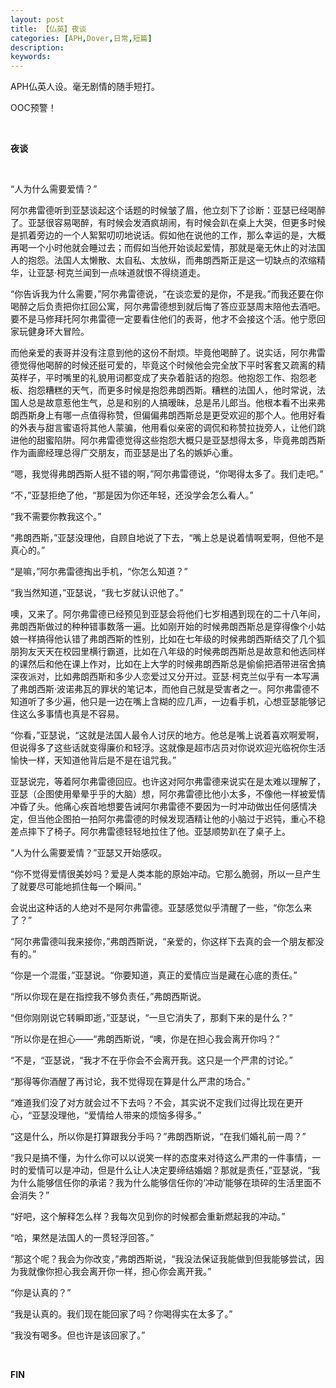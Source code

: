```yaml
---
layout: post
title: 【仏英】夜谈
categories: [APH,Dover,日常,短篇]
description:
keywords:
---
```


APH仏英人设。毫无剧情的随手短打。

OOC预警！


<br/>

**夜谈**

<br/>

“人为什么需要爱情？”

阿尔弗雷德听到亚瑟谈起这个话题的时候皱了眉，他立刻下了诊断：亚瑟已经喝醉了。亚瑟很容易喝醉，有时候会发酒疯胡闹，有时候会趴在桌上大哭，但更多时候是抓着旁边的一个人絮絮叨叨地说话。假如他在说他的工作，那么幸运的是，大概再喝一个小时他就会睡过去；而假如当他开始谈起爱情，那就是毫无休止的对法国人的抱怨。法国人太懒散、太自私、太放纵，而弗朗西斯正是这一切缺点的浓缩精华，让亚瑟·柯克兰闻到一点味道就恨不得绕道走。

“你告诉我为什么需要，”阿尔弗雷德说，“在谈恋爱的是你，不是我。”而我还要在你喝醉之后负责把你扛回公寓，阿尔弗雷德想到就后悔了答应亚瑟周末陪他去酒吧。要不是马修拜托阿尔弗雷德一定要看住他们的表哥，他才不会接这个活。他宁愿回家玩健身环大冒险。

而他亲爱的表哥并没有注意到他的这份不耐烦。毕竟他喝醉了。说实话，阿尔弗雷德觉得他喝醉的时候还挺可爱的，毕竟这个时候他会完全放下平时客套又疏离的精英样子，平时嘴里的礼貌用词都变成了夹杂着脏话的抱怨。他抱怨工作、抱怨老板、抱怨糟糕的天气，而更多时候是抱怨弗朗西斯。糟糕的法国人，他时常说，法国人总是故意惹他生气，总是和别的人搞暧昧，总是吊儿郎当。他根本看不出来弗朗西斯身上有哪一点值得称赞，但偏偏弗朗西斯总是更受欢迎的那个人。他用好看的外表与甜言蜜语将其他人蒙骗，他用看似亲密的调侃和称赞拉拢旁人，让他们跳进他的甜蜜陷阱。阿尔弗雷德觉得这些抱怨大概只是亚瑟想得太多，毕竟弗朗西斯作为画廊经理总得广交朋友，而亚瑟是出了名的嫉妒心重。

“嗯，我觉得弗朗西斯人挺不错的啊，”阿尔弗雷德说，“你喝得太多了。我们走吧。”

“不，”亚瑟拒绝了他，“那是因为你还年轻，还没学会怎么看人。”

“我不需要你教我这个。”

“弗朗西斯，”亚瑟没理他，自顾自地说了下去，“嘴上总是说着情啊爱啊，但他不是真心的。”

“是嘛，”阿尔弗雷德掏出手机，“你怎么知道？”

“我当然知道，”亚瑟说，“我七岁就认识他了。”

噢，又来了。阿尔弗雷德已经预见到亚瑟会将他们七岁相遇到现在的二十八年间，弗朗西斯做过的种种错事数落一遍。比如刚开始的时候弗朗西斯总是穿得像个小姑娘一样搞得他认错了弗朗西斯的性别，比如在七年级的时候弗朗西斯结交了几个狐朋狗友天天在校园里横行霸道，比如在八年级的时候弗朗西斯总是故意和他选同样的课然后和他在课上作对，比如在上大学的时候弗朗西斯总是偷偷把酒带进宿舍搞深夜派对，比如弗朗西斯和多少人恋爱过又分开过。亚瑟·柯克兰似乎有一本写满了弗朗西斯·波诺弗瓦的罪状的笔记本，而他自己就是受害者之一。阿尔弗雷德不知道听了多少遍，他只是一边在嘴上含糊的应几声，一边看手机，心想亚瑟能够记住这么多事情也真是不容易。

“你看，”亚瑟说，“这就是法国人最令人讨厌的地方。他总是嘴上说着喜欢啊爱啊，但说得多了这些话就变得廉价和轻浮。这就像是超市店员对你说欢迎光临祝你生活愉快一样，天知道他背后是不是在诅咒我。”

亚瑟说完，等着阿尔弗雷德回应。也许这对阿尔弗雷德来说实在是太难以理解了，亚瑟（企图使用晕晕乎乎的大脑）想，阿尔弗雷德比他小太多，不像他一样被爱情冲昏了头。他痛心疾首地想要告诫阿尔弗雷德不要因为一时冲动做出任何感情决定，但当他企图拍一拍阿尔弗雷德的时候发现酒精让他的小脑过于迟钝，重心不稳差点摔下了椅子。阿尔弗雷德轻轻地拉住了他。亚瑟顺势趴在了桌子上。

“人为什么需要爱情？”亚瑟又开始感叹。

“你不觉得爱情很美妙吗？爱是人类本能的原始冲动。它那么脆弱，所以一旦产生了就要尽可能地抓住每一个瞬间。”

会说出这种话的人绝对不是阿尔弗雷德。亚瑟感觉似乎清醒了一些，“你怎么来了？”

“阿尔弗雷德叫我来接你，”弗朗西斯说，“亲爱的，你这样下去真的会一个朋友都没有的。”

“你是一个混蛋，”亚瑟说。“你要知道，真正的爱情应当是藏在心底的责任。”

“所以你现在是在指控我不够负责任，”弗朗西斯说。

“但你刚刚说它转瞬即逝，”亚瑟说，“一旦它消失了，那剩下来的是什么？”

“所以你是在担心——“弗朗西斯说，“噢，你是在担心我会离开你吗？”

“不是，“亚瑟说，“我才不在乎你会不会离开我。这只是一个严肃的讨论。”

“那得等你酒醒了再讨论，我不觉得现在算是什么严肃的场合。”

“难道我们没了对方就会过不下去吗？不会，其实说不定我们过得比现在更开心，“亚瑟没理他，“爱情给人带来的烦恼多得多。”

“这是什么，所以你是打算跟我分手吗？”弗朗西斯说，“在我们婚礼前一周？”

“我只是搞不懂，为什么你可以以说笑一样的态度来对待这么严肃的一件事情，一时的爱情可以是冲动，但是什么让人决定要缔结婚姻？那就是责任，”亚瑟说，“我为什么能够信任你的承诺？我为什么能够信任你的‘冲动’能够在琐碎的生活里面不会消失？”

“好吧，这个解释怎么样？我每次见到你的时候都会重新燃起我的冲动。”

“哈，果然是法国人的一贯轻浮回答。”

“那这个呢？我会为你改变，”弗朗西斯说，“我没法保证我能做到但我能够尝试，因为我就像你担心我会离开你一样，担心你会离开我。”

“你是认真的？”

“我是认真的。我们现在能回家了吗？你喝得实在太多了。”

“我没有喝多。但也许是该回家了。”

<br/>

**FIN**